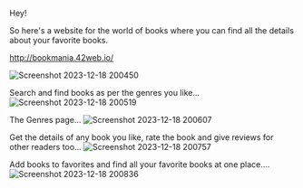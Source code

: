 Hey!

So here's a website for the world of books where you can find all the details about your favorite books.

http://bookmania.42web.io/



![Screenshot 2023-12-18 200450](https://github.com/Lagnajit09/myWebsites/assets/105072858/9692b2e0-22df-41c8-832d-7f39a9e8ee8a)



Search and find books as per the genres you like...
![Screenshot 2023-12-18 200519](https://github.com/Lagnajit09/myWebsites/assets/105072858/ab69af07-bd7d-49b0-996c-597159eef029)


The Genres page...
![Screenshot 2023-12-18 200607](https://github.com/Lagnajit09/myWebsites/assets/105072858/6725e2c6-bfd8-40b9-af00-6e83053e27ab)


Get the details of any book you like, rate the book and give reviews for other readers too...
![Screenshot 2023-12-18 200757](https://github.com/Lagnajit09/myWebsites/assets/105072858/cf8df6c7-61f2-4ac7-ad3e-f402ad2ce62b)


Add books to favorites and find all your favorite books at one place....
![Screenshot 2023-12-18 200836](https://github.com/Lagnajit09/myWebsites/assets/105072858/4e3b3699-b3e0-42b4-a8fd-56d40b25c8aa)
